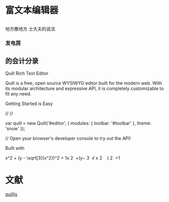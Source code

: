 # 富文本编辑器

##

地方撒地方
士大夫的说法

### 发电房

## 的会计分录

Quill Rich Text Editor

Quill is a free, open source WYSIWYG editor built for the modern web. With its modular architecture and expressive API, it is completely customizable to fit any need.

Getting Started is Easy

// <link href="https://cdn.quilljs.com/1.2.6/quill.snow.css" rel="stylesheet">
// <script src="https://cdn.quilljs.com/1.2.6/quill.min.js"></script>

var quill = new Quill('#editor', {
  modules: {
    toolbar: '#toolbar'
  },
  theme: 'snow'
});

// Open your browser's developer console to try out the API!

Built with

﻿x^2 + (y - \sqrt[3]{x^2})^2 = 1x
​2
​​ +(y−
​3
​​ √
​x
​2
​​
​
​​ )
​2
​​ =1

# 文献

[quilljs](https://quilljs.com/ '富文本编辑器')
